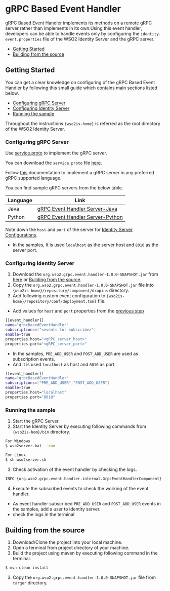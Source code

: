 # gRPC Based Event Handler
gRPC Based Event Handler implements its methods on a remote gRPC server rather than implements in its own.Using this event handler, developers can be able to handle events only by configuring the `identity-event.properties` file of the WSO2 Identity Server and the gRPC server.
- [Getting Started](#getting-started)
- [Building from the source](#building-from-the-source)

## Getting Started
You can get a clear knowledge on configuring of the gRPC Based Event Handler by following this small guide which contains main sections listed below.

- [Configuring gRPC Server](#configuring-grpc-server)
- [Configuring Identity Server](#configuring-identity-server)
- [Running the sample](#running-the-sample)

Throughout the instructions `{wso2is-home}` is referred as the root directory of the WSO2 Identity Server.

### Configuring gRPC Server
Use [service.proto](https://github.com/NuwangaHerath/gRPC-Custom-Event-Handler/blob/main/src/main/resources/service.proto) to implement the gRPC server.

You can download the `service.proto` file [here](https://github.com/NuwangaHerath/gRPC-Custom-Event-Handler/releases/tag/v1.0.0).

Follow [this](https://grpc.io/docs/) documentation to implement a gRPC server in any preferred gRPC supported language.

You can find sample gRPC servers from the below table.

| Language | Link |
| ------ | ------ |
| Java | [gRPC Event Handler Server-Java](https://github.com/NuwangaHerath/grpc-custom-event-handler-server) |
| Python | [gRPC Event Handler Server-Python](https://github.com/NuwangaHerath/grpc-event-handler-server-python)|

Note down the `host` and `port` of the server for [Identity Server Configurations](#configuring-identity-server).

- In the samples, It is used `localhost` as the server host and `8010` as the server port.


### Configuring Identity Server
1. Download the `org.wso2.grpc.event.handler-1.0.0-SNAPSHOT.jar` from [here](https://github.com/NuwangaHerath/gRPC-Custom-Event-Handler/releases/tag/v1.0.0) or [Building from the source](#building-from-the-source).
2. Copy the `org.wso2.grpc.event.handler-1.0.0-SNAPSHOT.jar` file into `{wso2is-home}/repository/component/dropins` directory.
3. Add following custom event configuration to `{wso2is-home}/repository/conf/deployment.toml` file.
- Add values for `host` and `port` properties from the [previous step](#configuring-grpc-server)

```sh
[[event_handler]]
name="grpcBasedEventHandler"
subscriptions=["<events for subscribe>"]
enable=true
properties.host="<gRPC_server_host>"
properties.port="<gRPC_server_port>"
```
- In the samples, `PRE_ADD_USER` and `POST_ADD_USER` are used as subscription events.
- And it is used `localhost` as host and `8010` as port.
```sh
[[event_handler]]
name="grpcBasedEventHandler"
subscriptions=["PRE_ADD_USER","POST_ADD_USER"]
enable=true
properties.host="localhost"
properties.port="8010"
```

### Running the sample
1. Start the gRPC Server.
2. Start the Identity Server by executing following commands from `{wso2is-hom}/bin` directory.

```sh
For Windows
$ wso2server.bat --run

For Linux
$ sh wso2server.sh
```
3. Check activation of the event handler by checking the logs.
```sh
INFO {org.wso2.grpc.event.handler.internal.GrpcEventHandlerComponent} - gRPC event handler activated successfully.
```
4. Execute the subscribed events to check the working of the event handler.
- As event handler subscribed `PRE_ADD_USER` and `POST_ADD_USER` events in the samples, add a user to identity server.
- check the logs in the terminal

## Building from the source

1. Download/Clone the project into your local machine.
2. Open a terminal from project directory of your machine.
2. Build the project using maven by executing following command in the terminal.
```sh
$ mvn clean install
```
3. Copy the `org.wso2.grpc.event.handler-1.0.0-SNAPSHOT.jar` file from `targer` directory.

